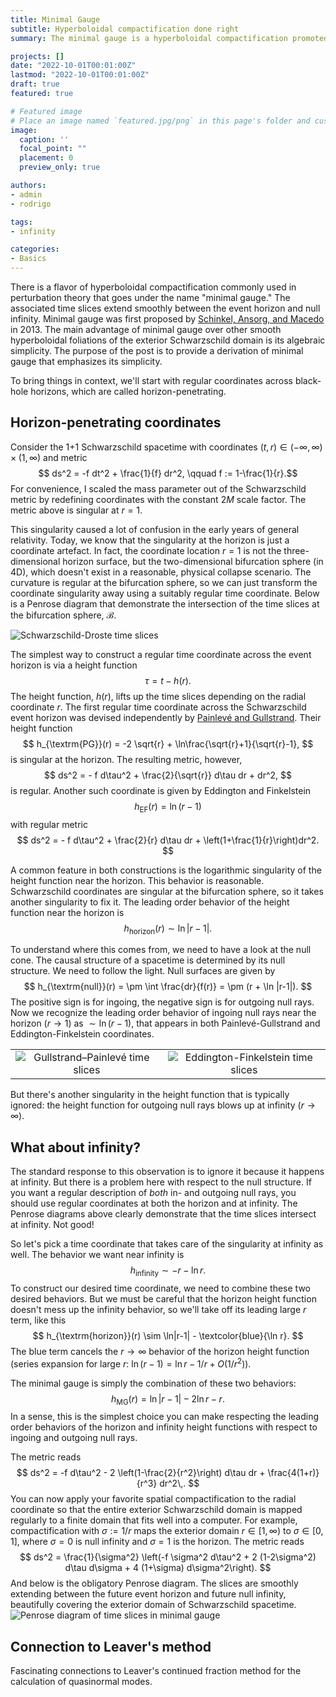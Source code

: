 ```yaml
---
title: Minimal Gauge
subtitle: Hyperboloidal compactification done right
summary: The minimal gauge is a hyperboloidal compactification promoted by Ansorg and Macedo. We demonstrate its various properties and explain its connection to Leaver's continued fraction method for the computation of quasinormal modes of black holes.

projects: []
date: "2022-10-01T00:01:00Z"
lastmod: "2022-10-01T00:01:00Z"
draft: true
featured: true

# Featured image
# Place an image named `featured.jpg/png` in this page's folder and customize its options here.
image:
  caption: ''
  focal_point: ""
  placement: 0
  preview_only: true

authors:
- admin
- rodrigo

tags:
- infinity

categories:
- Basics
---
```


There is a flavor of hyperboloidal compactification commonly used in perturbation theory that goes under the name "minimal gauge." The associated time slices extend smoothly between the event horizon and null infinity. Minimal gauge was first proposed by [Schinkel, Ansorg, and Macedo](https://arxiv.org/abs/1301.6984) in 2013. The main advantage of minimal gauge over other smooth hyperboloidal foliations of the exterior Schwarzschild domain is its algebraic simplicity. The purpose of the post is to provide a derivation of minimal gauge that emphasizes its simplicity.

To bring things in context, we'll start with regular coordinates across black-hole horizons, which are called horizon-penetrating.

## Horizon-penetrating coordinates
Consider the 1+1 Schwarzschild spacetime with coordinates $(t,r)\in (-\infty,\infty)\times (1,\infty)$ and metric
$$ ds^2 = -f dt^2 + \frac{1}{f} dr^2, \qquad f := 1-\frac{1}{r}.$$ 
For convenience, I scaled the mass parameter out of the Schwarzschild metric by redefining coordinates with the constant $2M$ scale factor. The metric above is singular at $r=1$. 

This singularity caused a lot of confusion in the early years of general relativity. Today, we know that the singularity at the horizon is just a coordinate artefact. In fact, the coordinate location $r=1$ is not the three-dimensional horizon surface, but the two-dimensional bifurcation sphere (in 4D), which doesn't exist in a reasonable, physical collapse scenario. The curvature is regular at the bifurcation sphere, so we can just transform the coordinate singularity away using a suitably regular time coordinate. Below is a Penrose diagram that demonstrate the intersection of the time slices at the bifurcation sphere, $\mathcal{B}$.

![](../drawing-penrose-diagrams/figures/ss_standard.png "Schwarzschild-Droste time slices")

The simplest way to construct a regular time coordinate across the event horizon is via a height function
$$ \tau = t -  h(r). $$
The height function, $h(r)$, lifts up the time slices depending on the radial coordinate $r$. The first regular time coordinate across the Schwarzschild event horizon was devised independently by [Painlevé and Gullstrand](https://en.wikipedia.org/wiki/Gullstrand%E2%80%93Painlev%C3%A9_coordinates). Their height function
$$ h_{\textrm{PG}}(r) = -2 \sqrt{r} + \ln\frac{\sqrt{r}+1}{\sqrt{r}-1}, $$
is singular at the horizon. The resulting metric, however,
$$ ds^2 = - f d\tau^2 + \frac{2}{\sqrt{r}} d\tau dr + dr^2, $$
is regular. Another such coordinate is given by Eddington and Finkelstein
$$ h_{\textrm{EF}}(r) =  \ln(r-1) $$
with regular metric
$$ ds^2 = - f d\tau^2 + \frac{2}{r} d\tau dr + \left(1+\frac{1}{r}\right)dr^2. $$

A common feature in both constructions is the logarithmic singularity of the height function near the horizon. This behavior is reasonable. Schwarzschild coordinates are singular at the bifurcation sphere, so it takes another singularity to fix it. The leading order behavior of the height function near the horizon is
$$ h_{\textrm{horizon}}(r) \sim \ln|r-1|. $$

To understand where this comes from, we need to have a look at the null cone. The causal structure of a spacetime is determined by its null structure. We need to follow the light. Null surfaces are given by
$$ h_{\textrm{null}}(r) = \pm \int \frac{dr}{f(r)} = \pm (r + \ln |r-1|). $$ 
The positive sign is for ingoing, the negative sign is for outgoing null rays. Now we recognize the leading order behavior of ingoing null rays near the horizon $(r\to 1)$ as $\sim\ln(r-1)$, that appears in both Painlevé-Gullstrand and Eddington-Finkelstein coordinates.

|    |    |
| :----: | :----: |
| ![](../drawing-penrose-diagrams/figures/ss_gp.png "Gullstrand–Painlevé time slices") | ![](../drawing-penrose-diagrams/figures/ss_gp.png "Eddington-Finkelstein time slices") |

But there's another singularity in the height function that is typically ignored: the height function for outgoing null rays blows up at infinity ($r\to\infty$).

## What about infinity?
The standard response to this observation is to ignore it because it happens at infinity. But there is a problem here with respect to the null structure. If you want a regular description of *both* in- and outgoing null rays, you should use regular coordinates at both the horizon and at infinity. The Penrose diagrams above clearly demonstrate that the time slices intersect at infinity. Not good!

So let's pick a time coordinate that takes care of the singularity at infinity as well. The behavior we want near infinity is
$$ h_{\textrm{infinity}}\sim - r - \ln r. $$ 
To construct our desired time coordinate, we need to combine these two desired behaviors. But we must be careful that the horizon height function doesn't mess up the infinity behavior, so we'll take off its leading large $r$ term, like this 
$$ h_{\textrm{horizon}}(r) \sim \ln|r-1| - \textcolor{blue}{\ln r}. $$
The blue term cancels the $r\to \infty$ behavior of the horizon height function (series expansion for large $r$: $\ln(r-1) = \ln r - 1/r + O(1/r^2)$). 

The minimal gauge is simply the combination of these two behaviors:
$$ h_{\textrm{MG}}(r) = \ln|r-1| - 2 \ln r - r. $$
In a sense, this is the simplest choice you can make respecting the leading order behaviors of the horizon and infinity height functions with respect to ingoing and outgoing null rays.

The metric reads
$$ ds^2 = -f d\tau^2 - 2 \left(1-\frac{2}{r^2}\right) d\tau dr + \frac{4(1+r)}{r^3} dr^2\,. $$ 
You can now apply your favorite spatial compactification to the radial coordinate so that the entire exterior Schwarzschild domain is mapped regularly to a finite domain that fits well into a computer. For example, compactification with $\sigma:=1/r$ maps the exterior domain $r\in[1,\infty)$ to $\sigma\in[0,1]$, where $\sigma=0$ is null infinity and $\sigma=1$ is the horizon. The metric reads
$$ ds^2 = \frac{1}{\sigma^2} \left(-f \sigma^2 d\tau^2 + 2 (1-2\sigma^2) d\tau d\sigma + 4 (1+\sigma) d\sigma^2\right). $$ 
 And below is the obligatory Penrose diagram. The slices are smoothly extending between the future event horizon and future null infinity, beautifully covering the exterior domain of Schwarzschild spacetime.
![](../drawing-penrose-diagrams/figures/ss_minimal.png "Penrose diagram of time slices in minimal gauge") 


## Connection to Leaver's method
Fascinating connections to Leaver's continued fraction method for the calculation of quasinormal modes.
